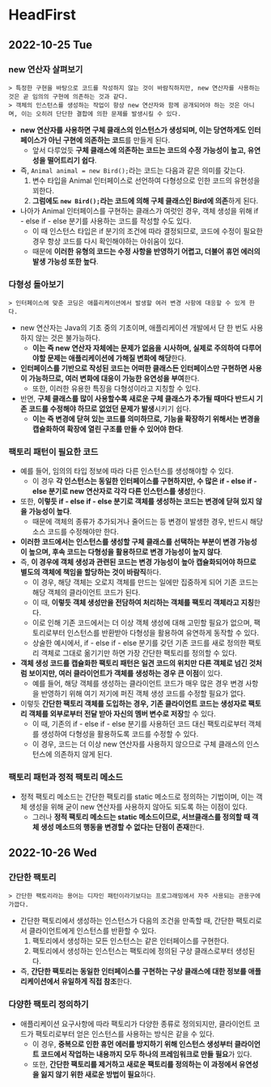# HeadFirst
## 2022-10-25 Tue

### new 연산자 살펴보기
```
> 특정한 구현을 바탕으로 코드를 작성하지 않는 것이 바람직하지만, new 연산자를 사용하는 것은 곧 임의의 구현에 의존하는 것과 같다.
> 객체의 인스턴스를 생성하는 작업이 항상 new 연산자와 함께 공개되어야 하는 것은 아니며, 이는 오히려 단단한 결합에 의한 문제를 발생시킬 수 있다. 
```
* **new 연산자를 사용하면 구체 클래스의 인스턴스가 생성되며, 이는 당연하게도 인터페이스가 아닌 구현에 의존하는 코드**를 만들게 된다.
  * 앞서 다루었듯 **구체 클래스에 의존하는 코드는 코드의 수정 가능성이 높고, 유연성을 떨어트리기 쉽다**.
* 즉, `Animal animal = new Bird();`라는 코드는 다음과 같은 의미를 갖는다.
  1. 변수 타입을 Animal 인터페이스로 선언하여 다형성으로 인한 코드의 유현성을 꾀한다.
  2. **그럼에도 `new Bird();`라는 코드에 의해 구체 클래스인 Bird에 의존**하게 된다.
* 나아가 Animal 인터페이스를 구현하는 클래스가 여럿인 경우, 객체 생성을 위해 if - else if - else 분기를 사용하는 코드를 작성할 수도 있다.
  * 이 때 인스턴스 타입은 if 분기의 조건에 따라 결정되므로, 코드에 수정이 필요한 경우 항상 코드를 다시 확인해야하는 아쉬움이 있다.
  * 때문에 **이러한 유형의 코드는 수정 사항을 반영하기 어렵고, 더불어 휴먼 에러의 발생 가능성 또한 높다**.

### 다형성 돌아보기
```
> 인터페이스에 맞춘 코딩은 애플리케이션에서 발생할 여러 변경 사항에 대응할 수 있게 한다.
```
* new 연산자는 Java의 기초 중의 기초이며, 애플리케이션 개발에서 단 한 번도 사용하지 않는 것은 불가능하다.
  * **이는 즉 new 연산자 자체에는 문제가 없음을 시사하며, 실제로 주의하여 다루어야할 문제는 애플리케이션에 가해질 변화에 해당**한다.
* **인터페이스를 기반으로 작성된 코드는 어떠한 클래스든 인터페이스만 구현하면 사용이 가능하므로, 여러 변화에 대응이 가능한 유연성을 부여**한다.
  * 또한, 이러한 유용한 특징을 다형성이라고 지칭할 수 있다. 
* 반면, **구체 클래스를 많이 사용할수록 새로운 구체 클래스가 추가될 때마다 반드시 기존 코드를 수정해야 하므로 없었던 문제가 발생**시키기 쉽다.
  * **이는 즉 변경에 닫혀 있는 코드를 의미하므로, 기능을 확장하기 위해서는 변경을 캡슐화하여 확장에 열린 구조를 만들 수 있어야 한다**.

### 팩토리 패턴이 필요한 코드
* 예를 들어, 임의의 타입 정보에 따라 다른 인스턴스를 생성해야할 수 있다.
  * 이 경우 **각 인스턴스는 동일한 인터페이스를 구현하지만, 수 많은 if - else if - else 분기로 new 연산자로 각각 다른 인스턴스를 생성**한다.
* 또한, **이렇듯 if - else if - else 분기로 객체를 생성하는 코드는 변경에 닫혀 있지 않을 가능성이 높다**.
  * 때문에 객체의 종류가 추가되거나 줄어드는 등 변경이 발생한 경우, 반드시 해당 소스 코드를 수정해야만 한다.
* **이러한 코드에서는 인스턴스를 생성할 구체 클래스를 선택하는 부분이 변경 가능성이 높으며, 후속 코드는 다형성을 활용하므로 변경 가능성이 높지 않다**.
* 즉, **이 경우에 객체 생성과 관련된 코드는 변경 가능성이 높아 캡슐화되어야 하므로 별도의 객체에 책임을 할당하는 것이 바람직**하다. 
  * 이 경우, 해당 객체는 오로지 객체를 만드는 일에만 집중하게 되어 기존 코드는 해당 객체의 클라이언트 코드가 된다.
  * 이 때, **이렇듯 객체 생성만을 전담하여 처리하는 객체를 팩토리 객체라고 지칭**한다.
  * 이로 인해 기존 코드에서는 더 이상 객체 생성에 대해 고민할 필요가 없으며, 팩토리로부터 인스턴스를 반환받아 다형성을 활용하여 유연하게 동작할 수 있다.
  * 상술한 예시에서, if - else if - else 분기를 갖던 기존 코드를 새로 정의한 팩토리 객체로 그대로 옮기기만 하면 가장 간단한 팩토리를 정의할 수 있다.
* **객체 생성 코드를 캡슐화한 팩토리 패턴은 일견 코드의 위치만 다른 객체로 넘긴 것처럼 보이지만, 여러 클라이언트가 객체를 생성하는 경우 큰 이점**이 있다.
  * 예를 들어, 해당 객체를 생성하는 클라이언트 코드가 매우 많은 경우 변경 사항을 반영하기 위해 여기 저기에 퍼진 객체 생성 코드를 수정할 필요가 없다.
* 이렇듯 **간단한 팩토리 객체를 도입하는 경우, 기존 클라이언트 코드는 생성자로 팩토리 객체를 외부로부터 전달 받아 자신의 멤버 변수로 저장**할 수 있다.
  * 이 때, 기존의 if - else if - else 분기를 사용하던 코드 대신 팩토리로부터 객체를 생성하여 다형성을 활용하도록 코드를 수정할 수 있다.
  * 이 경우, 코드는 더 이상 new 연산자를 사용하지 않으므로 구체 클래스의 인스턴스에 의존하지 않게 된다.

### 팩토리 패턴과 정적 팩토리 메소드
* 정적 팩토리 메소드는 간단한 팩토리를 static 메소드로 정의하는 기법이며, 이는 객체 생성을 위해 굳이 new 연산자를 사용하지 않아도 되도록 하는 이점이 있다.
  * 그러나 **정적 팩토리 메소드는 static 메소드이므로, 서브클래스를 정의할 때 객체 생성 메소드의 행동을 변경할 수 없다는 단점이 존재**한다.

## 2022-10-26 Wed
### 간단한 팩토리
```
> 간단한 팩토리라는 용어는 디자인 패턴이라기보다는 프로그래밍에서 자주 사용되는 관용구에 가깝다.
```
* 간단한 팩토리에서 생성하는 인스턴스가 다음의 조건을 만족할 때, 간단한 팩토리로서 클라이언트에게 인스턴스를 반환할 수 있다.
  1. 팩토리에서 생성하는 모든 인스턴스는 같은 인터페이스를 구현한다.
  2. 팩토리에서 생성하는 인스턴스는 팩토리에 정의된 구상 클래스로부터 생성된다.
* 즉, **간단한 팩토리는 동일한 인터페이스를 구현하는 구상 클래스에 대한 정보를 애플리케이션에서 유일하게 직접 참조**한다.

### 다양한 팩토리 정의하기
* 애플리케이션 요구사항에 따라 팩토리가 다양한 종류로 정의되지만, 클라이언트 코드가 팩토리로부터 얻은 인스턴스를 사용하는 방식은 같을 수 있다.
  * 이 경우, **중복으로 인한 휴먼 에러를 방지하기 위해 인스턴스 생성부터 클라이언트 코드에서 작업하는 내용까지 모두 하나의 프레임워크로 만들 필요**가 있다.
  * 또한, **간단한 팩토리를 제거하고 새로운 팩토리를 정의하는 이 과정에서 유연성을 잃지 않기 위한 새로운 방법이 필요**하다.
